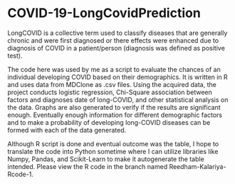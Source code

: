 # COVID-19-LongCovidPrediction
LongCOVID is a collective term used to classify diseases that are generally chronic and were first diagnosed or there effects were enhanced due to diagnosis
of COVID in a patient/person (diagnosis was defined as positive test).

The code here was used by me as a script to evaluate the chances of an individual developing COVID based on their demographics. It is written in R and uses
data from MDClone as .csv files. Using the acquired data, the project conducts logistic regression, Chi-Square association between factors and diagnoses date
of long-COVID, and other statistical analysis on the data. Graphs are also generated to verify if the results are significant enough. Eventually enough 
information for different demographic factors and to make a probability of developing long-COVID diseases can be formed with each of the data generated. 

Although R script is done and eventual outcome was the table, I hope to translate the code into Python sometime where I can utilize libraries like Numpy, 
Pandas, and Scikit-Learn to make it autogenerate the table intended.
Please view the R code in the branch named Reedham-Kalariya-Rcode-1.
